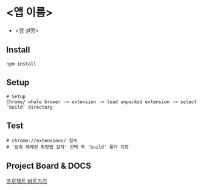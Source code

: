 # <앱 이름>

- <앱 설명>

## Install

```shell
npm install
```

## Setup

```
# Setup
Chrome/ whale brower -> extension -> load unpacked extension -> select `build` directory
```

## Test

```
# chrome://extensions/ 접속
# '압축 해제된 확장앱 설치' 선택 후 'build' 폴더 지정
```

## Project Board & DOCS

[프로젝트 바로가기](https://github.com/orgs/kurly-hackerton-ars/projects/1/views/1)
